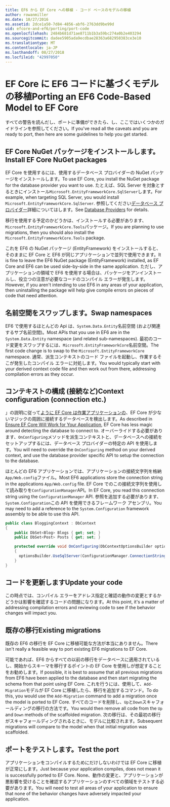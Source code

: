 ```yaml
---
title: EF6 から EF Core への移植 - コード ベースのモデルの移植
author: rowanmiller
ms.date: 10/27/2016
ms.assetid: 2dce1a50-7d84-4856-abf6-2763dd9be99d
uid: efcore-and-ef6/porting/port-code
ms.openlocfilehash: 2484b681d71ae8711b1b3a59bc274a0b2e403294
ms.sourcegitcommit: dadee5905ada9ecdbae28363a682950383ce3e10
ms.translationtype: MT
ms.contentlocale: ja-JP
ms.lasthandoff: 08/27/2018
ms.locfileid: "42997050"
---
```

# <a name="porting-an-ef6-code-based-model-to-ef-core"></a><span data-ttu-id="67c8b-102">EF Core に EF6 コードに基づくモデルの移植</span><span class="sxs-lookup"><span data-stu-id="67c8b-102">Porting an EF6 Code-Based Model to EF Core</span></span>

<span data-ttu-id="67c8b-103">すべての警告を読んだし、ポートに準備ができたら、し、ここではいくつかのガイドラインを参照してください。</span><span class="sxs-lookup"><span data-stu-id="67c8b-103">If you've read all the caveats and you are ready to port, then here are some guidelines to help you get started.</span></span>

## <a name="install-ef-core-nuget-packages"></a><span data-ttu-id="67c8b-104">EF Core NuGet パッケージをインストールします。</span><span class="sxs-lookup"><span data-stu-id="67c8b-104">Install EF Core NuGet packages</span></span>

<span data-ttu-id="67c8b-105">EF Core を使用するには、使用するデータベース プロバイダーの NuGet パッケージをインストールします。</span><span class="sxs-lookup"><span data-stu-id="67c8b-105">To use EF Core, you install the NuGet package for the database provider you want to use.</span></span> <span data-ttu-id="67c8b-106">たとえば、SQL Server を対象とするときにインストール`Microsoft.EntityFrameworkCore.SqlServer`します。</span><span class="sxs-lookup"><span data-stu-id="67c8b-106">For example, when targeting SQL Server, you would install `Microsoft.EntityFrameworkCore.SqlServer`.</span></span> <span data-ttu-id="67c8b-107">参照してください[データベース プロバイダー](../../core/providers/index.md)詳細についてはします。</span><span class="sxs-lookup"><span data-stu-id="67c8b-107">See [Database Providers](../../core/providers/index.md) for details.</span></span>

<span data-ttu-id="67c8b-108">移行を使用する予定のかどうかは、インストールする必要があります、`Microsoft.EntityFrameworkCore.Tools`パッケージ。</span><span class="sxs-lookup"><span data-stu-id="67c8b-108">If you are planning to use migrations, then you should also install the `Microsoft.EntityFrameworkCore.Tools` package.</span></span>

<span data-ttu-id="67c8b-109">これを EF6 の NuGet パッケージ (EntityFramework) をインストールすると、そのままに EF Core と EF6 が同じアプリケーションで並列で使用できます。</span><span class="sxs-lookup"><span data-stu-id="67c8b-109">It is fine to leave the EF6 NuGet package (EntityFramework) installed, as EF Core and EF6 can be used side-by-side in the same application.</span></span> <span data-ttu-id="67c8b-110">ただし、アプリケーションの領域で EF6 を使用する場合は、パッケージをアンインストールし、役立つの注意が必要なコードのコンパイル エラーが発生します。</span><span class="sxs-lookup"><span data-stu-id="67c8b-110">However, if you aren't intending to use EF6 in any areas of your application, then uninstalling the package will help give compile errors on pieces of code that need attention.</span></span>

## <a name="swap-namespaces"></a><span data-ttu-id="67c8b-111">名前空間をスワップします。</span><span class="sxs-lookup"><span data-stu-id="67c8b-111">Swap namespaces</span></span>

<span data-ttu-id="67c8b-112">EF6 で使用するほとんどの Api は、`System.Data.Entity`名前空間 (および関連するサブ名前空間)。</span><span class="sxs-lookup"><span data-stu-id="67c8b-112">Most APIs that you use in EF6 are in the `System.Data.Entity` namespace (and related sub-namespaces).</span></span> <span data-ttu-id="67c8b-113">最初のコード変更をスワップするには、`Microsoft.EntityFrameworkCore`名前空間。</span><span class="sxs-lookup"><span data-stu-id="67c8b-113">The first code change is to swap to the `Microsoft.EntityFrameworkCore` namespace.</span></span> <span data-ttu-id="67c8b-114">通常、派生コンテキストのコード ファイルを起動し、作業するそこが発生したコンパイル エラーに対処します。</span><span class="sxs-lookup"><span data-stu-id="67c8b-114">You would typically start with your derived context code file and then work out from there, addressing compilation errors as they occur.</span></span>

## <a name="context-configuration-connection-etc"></a><span data-ttu-id="67c8b-115">コンテキストの構成 (接続など)</span><span class="sxs-lookup"><span data-stu-id="67c8b-115">Context configuration (connection etc.)</span></span>

<span data-ttu-id="67c8b-116">」の説明に従って[ように EF Core は作業アプリケーションの](ensure-requirements.md)、EF Core が少ないマジックの周囲に接続するデータベースを検出します。</span><span class="sxs-lookup"><span data-stu-id="67c8b-116">As described in [Ensure EF Core Will Work for Your Application](ensure-requirements.md), EF Core has less magic around detecting the database to connect to.</span></span> <span data-ttu-id="67c8b-117">オーバーライドする必要があります、`OnConfiguring`メソッドを派生コンテキストと、データベースへの接続をセットアップするには、データベース プロバイダーの特定の API を使用します。</span><span class="sxs-lookup"><span data-stu-id="67c8b-117">You will need to override the `OnConfiguring` method on your derived context, and use the database provider specific API to setup the connection to the database.</span></span>

<span data-ttu-id="67c8b-118">ほとんどの EF6 アプリケーションでは、アプリケーションの接続文字列を格納`App/Web.config`ファイル。</span><span class="sxs-lookup"><span data-stu-id="67c8b-118">Most EF6 applications store the connection string in the applications `App/Web.config` file.</span></span> <span data-ttu-id="67c8b-119">EF Core でのこの接続文字列を使用して読み取りを`ConfigurationManager`API。</span><span class="sxs-lookup"><span data-stu-id="67c8b-119">In EF Core, you read this connection string using the `ConfigurationManager` API.</span></span> <span data-ttu-id="67c8b-120">参照を追加する必要があります、`System.Configuration`この API を使用できるフレームワーク アセンブリ。</span><span class="sxs-lookup"><span data-stu-id="67c8b-120">You may need to add a reference to the `System.Configuration` framework assembly to be able to use this API.</span></span>

``` csharp
public class BloggingContext : DbContext
{
    public DbSet<Blog> Blogs { get; set; }
    public DbSet<Post> Posts { get; set; }

    protected override void OnConfiguring(DbContextOptionsBuilder optionsBuilder)
    {
      optionsBuilder.UseSqlServer(ConfigurationManager.ConnectionStrings["BloggingDatabase"].ConnectionString);
    }
}
```

## <a name="update-your-code"></a><span data-ttu-id="67c8b-121">コードを更新します</span><span class="sxs-lookup"><span data-stu-id="67c8b-121">Update your code</span></span>

<span data-ttu-id="67c8b-122">この時点では、コンパイル エラーをアドレス指定と確認の動作の変更とするかどうかは影響を確認するコードの問題になります。</span><span class="sxs-lookup"><span data-stu-id="67c8b-122">At this point, it's a matter of addressing compilation errors and reviewing code to see if the behavior changes will impact you.</span></span>

## <a name="existing-migrations"></a><span data-ttu-id="67c8b-123">既存の移行</span><span class="sxs-lookup"><span data-stu-id="67c8b-123">Existing migrations</span></span>

<span data-ttu-id="67c8b-124">既存の EF6 の移行を EF Core に移植可能な方法が本当にありません。</span><span class="sxs-lookup"><span data-stu-id="67c8b-124">There isn't really a feasible way to port existing EF6 migrations to EF Core.</span></span>

<span data-ttu-id="67c8b-125">可能であれば、EF6 からすべての以前の移行をデータベースに適用されているし、開始からスキーマを移行するポイントの EF Core を使用しが想定することをお勧めします。</span><span class="sxs-lookup"><span data-stu-id="67c8b-125">If possible, it is best to assume that all previous migrations from EF6 have been applied to the database and then start migrating the schema from that point using EF Core.</span></span> <span data-ttu-id="67c8b-126">これを行うには、使用して、`Add-Migration`モデルが EF Core に移植したら、移行を追加するコマンド。</span><span class="sxs-lookup"><span data-stu-id="67c8b-126">To do this, you would use the `Add-Migration` command to add a migration once the model is ported to EF Core.</span></span> <span data-ttu-id="67c8b-127">すべてのコードを削除し、`Up`と`Down`スキャフォールディングの移行の方法です。</span><span class="sxs-lookup"><span data-stu-id="67c8b-127">You would then remove all code from the `Up` and `Down` methods of the scaffolded migration.</span></span> <span data-ttu-id="67c8b-128">次の移行は、その最初の移行がスキャフォールディングされるときに、モデルに比較されます。</span><span class="sxs-lookup"><span data-stu-id="67c8b-128">Subsequent migrations will compare to the model when that initial migration was scaffolded.</span></span>

## <a name="test-the-port"></a><span data-ttu-id="67c8b-129">ポートをテストします。</span><span class="sxs-lookup"><span data-stu-id="67c8b-129">Test the port</span></span>

<span data-ttu-id="67c8b-130">アプリケーションをコンパイルするためにだけしないわけでは EF Core に移植が正常にします。</span><span class="sxs-lookup"><span data-stu-id="67c8b-130">Just because your application compiles, does not mean it is successfully ported to EF Core.</span></span> <span data-ttu-id="67c8b-131">None、動作の変更と、アプリケーションが悪影響を受けることを確認するアプリケーションのすべての領域をテストする必要があります。</span><span class="sxs-lookup"><span data-stu-id="67c8b-131">You will need to test all areas of your application to ensure that none of the behavior changes have adversely impacted your application.</span></span>
